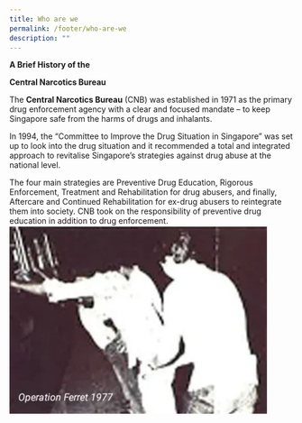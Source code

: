 ```yaml
---
title: Who are we
permalink: /footer/who-are-we
description: ""
---
```


**A Brief History of the**

**Central Narcotics Bureau**
 
The **Central Narcotics Bureau** (CNB) was established in 1971 as the primary drug enforcement agency with a clear and focused mandate – to keep Singapore safe from the harms of drugs and inhalants.

In 1994, the “Committee to Improve the Drug Situation in Singapore” was set up to look into the drug situation and it recommended a total and integrated approach to revitalise Singapore’s strategies against drug abuse at the national level.

The four main strategies are Preventive Drug Education, Rigorous Enforcement, Treatment and Rehabilitation for drug abusers, and finally, Aftercare and Continued Rehabilitation for ex-drug abusers to reintegrate them into society. CNB took on the responsibility of preventive drug education in addition to drug enforcement.
![brief history](/images/brief-history.jpg)

